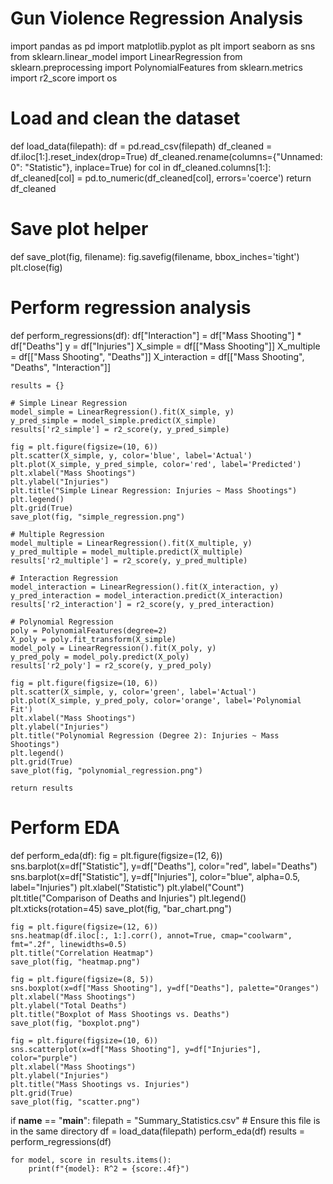 # Gun Violence Regression Analysis

import pandas as pd
import matplotlib.pyplot as plt
import seaborn as sns
from sklearn.linear_model import LinearRegression
from sklearn.preprocessing import PolynomialFeatures
from sklearn.metrics import r2_score
import os

# Load and clean the dataset
def load_data(filepath):
    df = pd.read_csv(filepath)
    df_cleaned = df.iloc[1:].reset_index(drop=True)
    df_cleaned.rename(columns={"Unnamed: 0": "Statistic"}, inplace=True)
    for col in df_cleaned.columns[1:]:
        df_cleaned[col] = pd.to_numeric(df_cleaned[col], errors='coerce')
    return df_cleaned

# Save plot helper
def save_plot(fig, filename):
    fig.savefig(filename, bbox_inches='tight')
    plt.close(fig)

# Perform regression analysis
def perform_regressions(df):
    df["Interaction"] = df["Mass Shooting"] * df["Deaths"]
    y = df["Injuries"]
    X_simple = df[["Mass Shooting"]]
    X_multiple = df[["Mass Shooting", "Deaths"]]
    X_interaction = df[["Mass Shooting", "Deaths", "Interaction"]]

    results = {}

    # Simple Linear Regression
    model_simple = LinearRegression().fit(X_simple, y)
    y_pred_simple = model_simple.predict(X_simple)
    results['r2_simple'] = r2_score(y, y_pred_simple)

    fig = plt.figure(figsize=(10, 6))
    plt.scatter(X_simple, y, color='blue', label='Actual')
    plt.plot(X_simple, y_pred_simple, color='red', label='Predicted')
    plt.xlabel("Mass Shootings")
    plt.ylabel("Injuries")
    plt.title("Simple Linear Regression: Injuries ~ Mass Shootings")
    plt.legend()
    plt.grid(True)
    save_plot(fig, "simple_regression.png")

    # Multiple Regression
    model_multiple = LinearRegression().fit(X_multiple, y)
    y_pred_multiple = model_multiple.predict(X_multiple)
    results['r2_multiple'] = r2_score(y, y_pred_multiple)

    # Interaction Regression
    model_interaction = LinearRegression().fit(X_interaction, y)
    y_pred_interaction = model_interaction.predict(X_interaction)
    results['r2_interaction'] = r2_score(y, y_pred_interaction)

    # Polynomial Regression
    poly = PolynomialFeatures(degree=2)
    X_poly = poly.fit_transform(X_simple)
    model_poly = LinearRegression().fit(X_poly, y)
    y_pred_poly = model_poly.predict(X_poly)
    results['r2_poly'] = r2_score(y, y_pred_poly)

    fig = plt.figure(figsize=(10, 6))
    plt.scatter(X_simple, y, color='green', label='Actual')
    plt.plot(X_simple, y_pred_poly, color='orange', label='Polynomial Fit')
    plt.xlabel("Mass Shootings")
    plt.ylabel("Injuries")
    plt.title("Polynomial Regression (Degree 2): Injuries ~ Mass Shootings")
    plt.legend()
    plt.grid(True)
    save_plot(fig, "polynomial_regression.png")

    return results

# Perform EDA
def perform_eda(df):
    fig = plt.figure(figsize=(12, 6))
    sns.barplot(x=df["Statistic"], y=df["Deaths"], color="red", label="Deaths")
    sns.barplot(x=df["Statistic"], y=df["Injuries"], color="blue", alpha=0.5, label="Injuries")
    plt.xlabel("Statistic")
    plt.ylabel("Count")
    plt.title("Comparison of Deaths and Injuries")
    plt.legend()
    plt.xticks(rotation=45)
    save_plot(fig, "bar_chart.png")

    fig = plt.figure(figsize=(12, 6))
    sns.heatmap(df.iloc[:, 1:].corr(), annot=True, cmap="coolwarm", fmt=".2f", linewidths=0.5)
    plt.title("Correlation Heatmap")
    save_plot(fig, "heatmap.png")

    fig = plt.figure(figsize=(8, 5))
    sns.boxplot(x=df["Mass Shooting"], y=df["Deaths"], palette="Oranges")
    plt.xlabel("Mass Shootings")
    plt.ylabel("Total Deaths")
    plt.title("Boxplot of Mass Shootings vs. Deaths")
    save_plot(fig, "boxplot.png")

    fig = plt.figure(figsize=(10, 6))
    sns.scatterplot(x=df["Mass Shooting"], y=df["Injuries"], color="purple")
    plt.xlabel("Mass Shootings")
    plt.ylabel("Injuries")
    plt.title("Mass Shootings vs. Injuries")
    plt.grid(True)
    save_plot(fig, "scatter.png")

if __name__ == "__main__":
    filepath = "Summary_Statistics.csv"  # Ensure this file is in the same directory
    df = load_data(filepath)
    perform_eda(df)
    results = perform_regressions(df)

    for model, score in results.items():
        print(f"{model}: R^2 = {score:.4f}")


